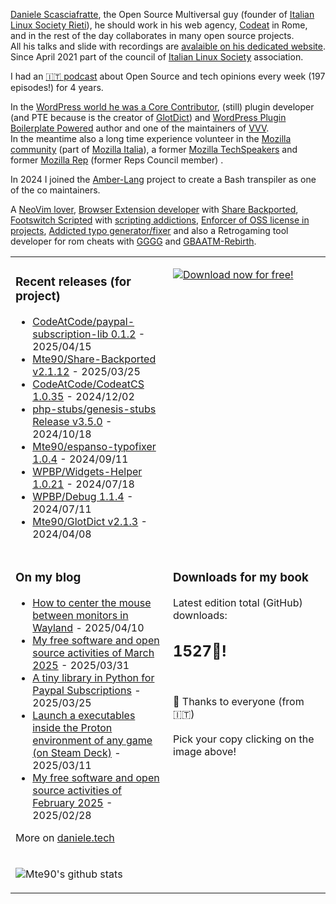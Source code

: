 [Daniele Scasciafratte](https://twitter.com/mte90net), the Open Source Multiversal guy (founder of [Italian Linux Society Rieti](https://rieti.ils.org/)), he should work in his web agency, [Codeat](https://github.com/CodeAtCode) in Rome, and in the rest of the day collaborates in many open source projects.  
All his talks and slide with recordings are [avalaible on his dedicated website](https://mte90.tech/).   
Since April 2021 part of the council of [Italian Linux Society](https://ils.org) association.

I had an [🇮🇹 podcast](https://daniele.tech/podcast/) about Open Source and tech opinions every week (197 episodes!) for 4 years.

In the [WordPress world he was a Core Contributor](https://profiles.wordpress.org/mte90/), (still) plugin developer (and PTE because is the creator of [GlotDict](https://github.com/Mte90/GlotDict)) and [WordPress Plugin Boilerplate Powered](https://github.com/WPBP/) author and one of the maintainers of [VVV](https://github.com/Varying-Vagrant-Vagrants).  
In the meantime also a long time experience volunteer in the [Mozilla community](https://mozillians.org/it/u/Mte90/) (part of [Mozilla Italia](https://github.com/MozillaItalia)), a former [Mozilla TechSpeakers](https://wiki.mozilla.org/TechSpeakers) and former [Mozilla Rep](https://wiki.mozilla.org/ReMo) (former Reps Council member) .  

In 2024 I joined the [Amber-Lang](https://amber-lang.com/) project to create a Bash transpiler as one of the co maintainers.

A [NeoVim lover](https://github.com/Mte90/dotfiles), [Browser Extension developer](https://github.com/Mte90/ExtStoreStats) with [Share Backported](https://github.com/Mte90/Share-Backported), [Footswitch Scripted](https://github.com/Mte90/pydal) with [scripting addictions](https://github.com/Mte90/My-Scripts), [Enforcer of OSS license in projects](https://github.com/Mte90/GH-License), [Addicted typo generator/fixer](https://github.com/Mte90/espanso-typofixer) and also a Retrogaming tool developer for rom cheats with [GGGG](https://github.com/Mte90/Game-Genie-Good-Guy) and [GBAATM-Rebirth](https://github.com/Mte90/GBAATM-Rebirth).

<table><tr><td valign="top" style="width: 50%;">

### Recent releases (for project)
<!-- recent_releases starts -->
* [CodeAtCode/paypal-subscription-lib 0.1.2](https://github.com/CodeAtCode/paypal-subscription-lib/releases/tag/0.1.2) - 2025/04/15
* [Mte90/Share-Backported v2.1.12](https://github.com/Mte90/Share-Backported/releases/tag/v2.1.12) - 2025/03/25
* [CodeAtCode/CodeatCS 1.0.35](https://github.com/CodeAtCode/CodeatCS/releases/tag/1.0.35) - 2024/12/02
* [php-stubs/genesis-stubs Release v3.5.0](https://github.com/php-stubs/genesis-stubs/releases/tag/v3.5.0) - 2024/10/18
* [Mte90/espanso-typofixer 1.0.4](https://github.com/Mte90/espanso-typofixer/releases/tag/1.0.4) - 2024/09/11
* [WPBP/Widgets-Helper 1.0.21](https://github.com/WPBP/Widgets-Helper/releases/tag/1.0.21) - 2024/07/18
* [WPBP/Debug 1.1.4](https://github.com/WPBP/Debug/releases/tag/1.1.4) - 2024/07/11
* [Mte90/GlotDict v2.1.3](https://github.com/Mte90/GlotDict/releases/tag/v2.1.3) - 2024/04/08
<!-- recent_releases ends -->
</td><td valign="top" style="width: 50%;">

[![Download now for free!](https://daniele.tech/wp-content/uploads/2022/09/cover-2022-1-300x300.png)](https://daniele.tech/2022/09/contribute-to-open-source-the-right-way-3nd-edition/)

</td></tr>
<tr><td valign="top" style="width: 50%;">

### On my blog
<!-- blog starts -->
* [How to center the mouse between monitors in Wayland](https://daniele.tech/2025/04/how-to-center-the-mouse-between-monitors-in-wayland/) - 2025/04/10
* [My free software and open source activities of March 2025](https://daniele.tech/2025/03/my-free-software-and-open-source-activities-of-march-2025/) - 2025/03/31
* [A tiny library in Python for Paypal Subscriptions](https://daniele.tech/2025/03/a-tiny-library-in-python-for-paypal-subscriptions/) - 2025/03/25
* [Launch a executables inside the Proton environment of any game (on Steam Deck)](https://daniele.tech/2025/03/launch-a-executables-inside-the-proton-environment-of-any-game-on-steam-deck/) - 2025/03/11
* [My free software and open source activities of February 2025](https://daniele.tech/2025/02/my-free-software-and-open-source-activities-of-february-2025/) - 2025/02/28
<!-- blog ends -->
More on [daniele.tech](https://daniele.tech/)
</td><td valign="top" style="width: 50%;">

### Downloads for my book
<!-- book_stats starts -->
Latest edition total (GitHub) downloads: <h2>1527🎉!</h2>
<!-- book_stats ends --><br>
🤌 Thanks to everyone (from 🇮🇹)<br><br>
Pick your copy clicking on the image above!
</td></tr>
<tr><td valign="top" style="width: 50%;">
  
![Mte90's github stats](https://github-readme-stats.vercel.app/api?username=mte90&show_icons=true)
  
</td><td valign="top" style="width: 50%;">

</td></tr></table>
